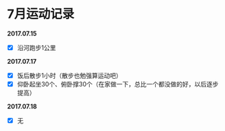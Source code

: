 # 7月运动记录
**2017.07.15**
- [X] 沿河跑步1公里

**2017.07.17**
- [X] 饭后散步1小时（散步也勉强算运动吧）
- [X] 仰卧起坐30个、俯卧撑30个（在家做一下，总比一个都没做的好，以后逐步提高）

**2017.07.18**
- [X] 无